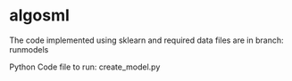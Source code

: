 # algosml
The code implemented using sklearn and required data files are in branch: runmodels

Python Code file to run: create_model.py


